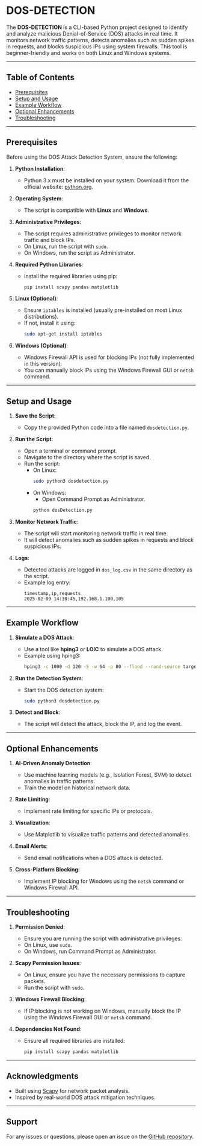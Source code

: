 # DOS-DETECTION

The **DOS-DETECTION** is a CLI-based Python project designed to identify and analyze malicious Denial-of-Service (DOS) attacks in real time. It monitors network traffic patterns, detects anomalies such as sudden spikes in requests, and blocks suspicious IPs using system firewalls. This tool is beginner-friendly and works on both Linux and Windows systems.

---

## Table of Contents
- [Prerequisites](#prerequisites)
- [Setup and Usage](#setup-and-usage)
- [Example Workflow](#example-workflow)
- [Optional Enhancements](#optional-enhancements)
- [Troubleshooting](#troubleshooting)

---

## Prerequisites

Before using the DOS Attack Detection System, ensure the following:

1. **Python Installation**:
   - Python 3.x must be installed on your system. Download it from the official website: [python.org](https://www.python.org/).

2. **Operating System**:
   - The script is compatible with **Linux** and **Windows**.

3. **Administrative Privileges**:
   - The script requires administrative privileges to monitor network traffic and block IPs.
   - On Linux, run the script with `sudo`.
   - On Windows, run the script as Administrator.

4. **Required Python Libraries**:
   - Install the required libraries using pip:
     ```bash
     pip install scapy pandas matplotlib
     ```

5. **Linux (Optional)**:
   - Ensure `iptables` is installed (usually pre-installed on most Linux distributions).
   - If not, install it using:
     ```bash
     sudo apt-get install iptables
     ```

6. **Windows (Optional)**:
   - Windows Firewall API is used for blocking IPs (not fully implemented in this version).
   - You can manually block IPs using the Windows Firewall GUI or `netsh` command.

---

## Setup and Usage

1. **Save the Script**:
   - Copy the provided Python code into a file named `dosdetection.py`.

2. **Run the Script**:
   - Open a terminal or command prompt.
   - Navigate to the directory where the script is saved.
   - Run the script:
     - On Linux:
       ```bash
       sudo python3 dosdetection.py
       ```
     - On Windows:
       - Open Command Prompt as Administrator.
       ```bash
       python dosDetection.py
       ```

3. **Monitor Network Traffic**:
   - The script will start monitoring network traffic in real time.
   - It will detect anomalies such as sudden spikes in requests and block suspicious IPs.

4. **Logs**:
   - Detected attacks are logged in `dos_log.csv` in the same directory as the script.
   - Example log entry:
     ```
     timestamp,ip,requests
     2025-02-09 14:30:45,192.168.1.100,105
     ```

---

## Example Workflow

1. **Simulate a DOS Attack**:
   - Use a tool like **hping3** or **LOIC** to simulate a DOS attack.
   - Example using hping3:
     ```bash
     hping3 -c 1000 -d 120 -S -w 64 -p 80 --flood --rand-source target_ip
     ```

2. **Run the Detection System**:
   - Start the DOS detection system:
     ```bash
     sudo python3 dosdetection.py
     ```

3. **Detect and Block**:
   - The script will detect the attack, block the IP, and log the event.

---

## Optional Enhancements

1. **AI-Driven Anomaly Detection**:
   - Use machine learning models (e.g., Isolation Forest, SVM) to detect anomalies in traffic patterns.
   - Train the model on historical network data.

2. **Rate Limiting**:
   - Implement rate limiting for specific IPs or protocols.

3. **Visualization**:
   - Use Matplotlib to visualize traffic patterns and detected anomalies.

4. **Email Alerts**:
   - Send email notifications when a DOS attack is detected.

5. **Cross-Platform Blocking**:
   - Implement IP blocking for Windows using the `netsh` command or Windows Firewall API.

---

## Troubleshooting

1. **Permission Denied**:
   - Ensure you are running the script with administrative privileges.
   - On Linux, use `sudo`.
   - On Windows, run Command Prompt as Administrator.

2. **Scapy Permission Issues**:
   - On Linux, ensure you have the necessary permissions to capture packets.
   - Run the script with `sudo`.

3. **Windows Firewall Blocking**:
   - If IP blocking is not working on Windows, manually block the IP using the Windows Firewall GUI or `netsh` command.

4. **Dependencies Not Found**:
   - Ensure all required libraries are installed:
     ```bash
     pip install scapy pandas matplotlib
     ```

---


## Acknowledgments
- Built using [Scapy](https://scapy.net/) for network packet analysis.
- Inspired by real-world DOS attack mitigation techniques.

---

## Support
For any issues or questions, please open an issue on the [GitHub repository](https://github.com/your-username/DOS-DETECTION/issues).
